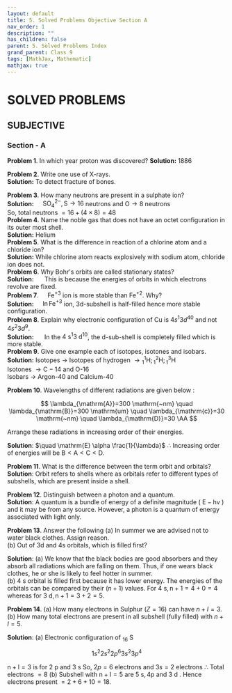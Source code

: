 ```yaml
---
layout: default
title: 5. Solved Problems Objective Section A
nav_order: 1
description: ""
has_children: false
parent: 5. Solved Problems Index
grand_parent: Class 9
tags: [MathJax, Mathematic]
mathjax: true
---
```


# SOLVED PROBLEMS

## SUBJECTIVE

### Section - A 

**Problem 1**. In which year proton was discovered?
**Solution:** 1886 

**Problem 2**. Write one use of X-rays.  
**Solution:** To detect fracture of bones.

**Problem 3**. How many neutrons are present in a sulphate ion?  
**Solution:** $\quad \mathrm{SO}_4^{2-}, \mathrm{S} \rightarrow 16$ neutrons and $\mathrm{O} \rightarrow 8$ neutrons  
So, total neutrons $=16+(4 \times 8)=48$  
**Problem 4**. Name the noble gas that does not have an octet configuration in its outer most shell.  
**Solution:** Helium  
**Problem 5**. What is the difference in reaction of a chlorine atom and a chloride ion?  
**Solution:** While chlorine atom reacts explosively with sodium atom, chloride ion does not.  
**Problem 6**. Why Bohr's orbits are called stationary states?  
**Solution:** $\quad$ This is because the energies of orbits in which electrons revolve are fixed.  
**Problem 7**. $\quad \mathrm{Fe}^{+3}$ ion is more stable than $\mathrm{Fe}^{+2}$. Why?  
**Solution:** $\quad \ln \mathrm{Fe}^{+3}$ ion, 3d-subshell is half-filled hence more stable configuration.  
**Problem 8**. Explain why electronic configuration of Cu is $4 s^1 3 d^{40}$ and not $4 s^2 3 d^9$.  
**Solution:** $\quad$ In the $4 \mathrm{~s}^1 3 \mathrm{~d}^{10}$, the d-sub-shell is completely filled which is more stable.  
**Problem 9**. Give one example each of isotopes, isotones and isobars.    
**Solution:** Isotopes $\longrightarrow$ Isotopes of hydrogen $\longrightarrow{ }_1^1 \mathrm{H} ;{ }_1^2 \mathrm{H} ;{ }_1^3 \mathrm{H}$   
Isotones $\longrightarrow \mathrm{C}-14$ and O-16  
Isobars $\longrightarrow$ Argon-40 and Calcium-40  

**Problem 10**. Wavelengths of different radiations are given below :

$$
\lambda_{\mathrm{A}}=300 \mathrm{~nm} \quad \lambda_{\mathrm{B}}=300 \mathrm{um} \quad \lambda_{\mathrm{c}}=30 \mathrm{~nm} \quad \lambda_{\mathrm{D}}=30 \AA
$$


Arrange these radiations in increasing order of their energies.

**Solution**: $\quad \mathrm{E} \alpha \frac{1}{\lambda}$
$\therefore$ Increasing order of energies will be $\mathrm{B}<\mathrm{A}<\mathrm{C}<\mathrm{D}$.  

**Problem 11**. What is the difference between the term orbit and orbitals?  
**Solution**: Orbit refers to shells where as orbitals refer to different types of subshells, which are present inside a shell.

**Problem 12**. Distinguish between a photon and a quantum.  
**Solution**: A quantum is a bundle of energy of a definite magnitude ( $\mathrm{E}-\mathrm{hv}$ ) and it may be from any source. However, a photon is a quantum of energy associated with light only.

**Problem 13**. Answer the following
(a) In summer we are advised not to water black clothes. Assign reason.  
(b) Out of 3d and 4s orbitals, which is filled first?  

**Solution**: (a) We know that the black bodies are good absorbers and they absorb all radiations which are falling on them. Thus, if one wears black clothes, he or she is likely to feel hotter in summer.  
(b) 4 s orbital is filled first because it has lower energy. The energies of the orbitals can be compared by their $(n+1)$ values. For $4 \mathrm{~s}, \mathrm{n}+1=4+0=4$ whereas for $3 \mathrm{~d}, \mathrm{n}+1=3+2=5$.

**Problem 14**. (a) How many electrons in Sulphur $(Z=16)$ can have $n+I=3$.
(b) How many total electrons are present in all subshell (fully filled) with $n+l=5$.

**Solution**:
(a) Electronic configuration of ${ }_{16} \mathrm{~S}$

$$
1 s^2 2 s^2 2 p^6 3 s^2 3 p^4
$$

$\mathrm{n}+\mathrm{l}=3$ is for 2 p and 3 s
So, $2 p=6$ electrons and $3 s=2$ electrons
$\therefore$ Total electrons $=8$
(b) Subshell with $\mathrm{n}+\mathrm{I}=5$ are $5 \mathrm{~s}, 4 \mathrm{p}$ and 3 d . Hence electrons present $=2+6+10=18$.

